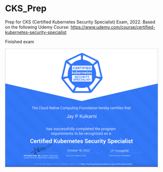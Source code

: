 # CKS_Prep
Prep for CKS (Certified Kubernetes Security Specialist) Exam, 2022. Based on the following Udemy Course: https://www.udemy.com/course/certified-kubernetes-security-specialist

Finished exam

![CKS_Certification.png](CKS_Certification.png)
